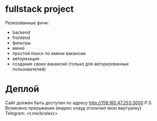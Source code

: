 # fullstack project
Релизованные фичи:
- backend
- frontend
- фильтры
- меню
- простой поиск по имени вакансии
- авторизация
- создание своих вакансий (только для авторизованных пользователей)

# Деплой
Сайт должен быть доступен по адресу <http://158.160.47.253:3000>
P.S. Возможно прерывание (яндекс клауд откличил мою виртуалку)
Telegram: <t.me/bralexx>